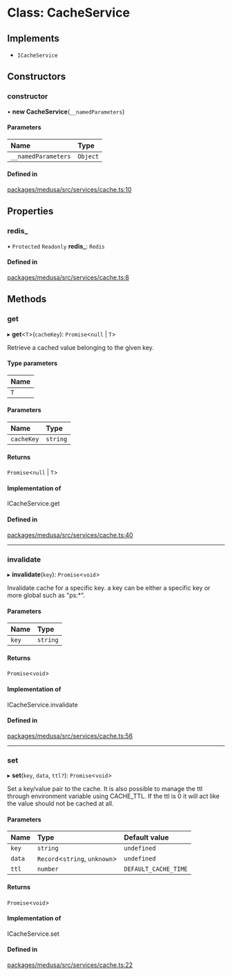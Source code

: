 # Class: CacheService

## Implements

- `ICacheService`

## Constructors

### constructor

• **new CacheService**(`__namedParameters`)

#### Parameters

| Name | Type |
| :------ | :------ |
| `__namedParameters` | `Object` |

#### Defined in

[packages/medusa/src/services/cache.ts:10](https://github.com/medusajs/medusa/blob/6dafb5154/packages/medusa/src/services/cache.ts#L10)

## Properties

### redis\_

• `Protected` `Readonly` **redis\_**: `Redis`

#### Defined in

[packages/medusa/src/services/cache.ts:8](https://github.com/medusajs/medusa/blob/6dafb5154/packages/medusa/src/services/cache.ts#L8)

## Methods

### get

▸ **get**<`T`\>(`cacheKey`): `Promise`<``null`` \| `T`\>

Retrieve a cached value belonging to the given key.

#### Type parameters

| Name |
| :------ |
| `T` |

#### Parameters

| Name | Type |
| :------ | :------ |
| `cacheKey` | `string` |

#### Returns

`Promise`<``null`` \| `T`\>

#### Implementation of

ICacheService.get

#### Defined in

[packages/medusa/src/services/cache.ts:40](https://github.com/medusajs/medusa/blob/6dafb5154/packages/medusa/src/services/cache.ts#L40)

___

### invalidate

▸ **invalidate**(`key`): `Promise`<`void`\>

Invalidate cache for a specific key. a key can be either a specific key or more global such as "ps:*".

#### Parameters

| Name | Type |
| :------ | :------ |
| `key` | `string` |

#### Returns

`Promise`<`void`\>

#### Implementation of

ICacheService.invalidate

#### Defined in

[packages/medusa/src/services/cache.ts:56](https://github.com/medusajs/medusa/blob/6dafb5154/packages/medusa/src/services/cache.ts#L56)

___

### set

▸ **set**(`key`, `data`, `ttl?`): `Promise`<`void`\>

Set a key/value pair to the cache.
It is also possible to manage the ttl through environment variable using CACHE_TTL. If the ttl is 0 it will
act like the value should not be cached at all.

#### Parameters

| Name | Type | Default value |
| :------ | :------ | :------ |
| `key` | `string` | `undefined` |
| `data` | `Record`<`string`, `unknown`\> | `undefined` |
| `ttl` | `number` | `DEFAULT_CACHE_TIME` |

#### Returns

`Promise`<`void`\>

#### Implementation of

ICacheService.set

#### Defined in

[packages/medusa/src/services/cache.ts:22](https://github.com/medusajs/medusa/blob/6dafb5154/packages/medusa/src/services/cache.ts#L22)
